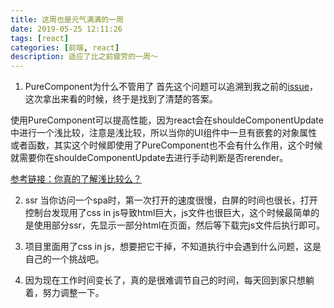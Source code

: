 ```yaml
---
title: 这周也是元气满满的一周
date: 2019-05-25 12:11:26
tags: [react]
categories: [前端, react]
description: 适应了比之前疲劳的一周～
---
```


1. PureComponent为什么不管用了
首先这个问题可以追溯到我之前的[issue](https://github.com/apollographql/react-apollo/issues/2380)，这次拿出来看的时候，终于是找到了清楚的答案。

使用PureComponent可以提高性能，因为react会在shouldeComponentUpdate中进行一个浅比较，注意是浅比较，所以当你的UI组件中一旦有嵌套的对象属性或者函数，其实这个时候即使用了PureComponent也不会有什么作用，这个时候就需要你在shouldeComponentUpdate去进行手动判断是否rerender。

[参考链接：你真的了解浅比较么？](https://imweb.io/topic/598973c2c72aa8db35d2e291)

2. ssr
当你访问一个spa时，第一次打开的速度很慢，白屏的时间也很长，打开控制台发现用了css in js导致html巨大，js文件也很巨大，这个时候最简单的是使用部分ssr，先显示一部分html在页面，然后等下载完js文件后执行即可。

3. 项目里面用了css in js，想要把它干掉，不知道执行中会遇到什么问题，这是自己的一个挑战吧。

4. 因为现在工作时间变长了，真的是很难调节自己的时间，每天回到家只想躺着，努力调整一下。